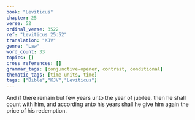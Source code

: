 ```yaml
---
book: "Leviticus"
chapter: 25
verse: 52
ordinal_verse: 3522
ref: "Leviticus 25:52"
translation: "KJV"
genre: "Law"
word_count: 33
topics: []
cross_references: []
grammar_tags: [conjunctive-opener, contrast, conditional]
thematic_tags: [time-units, time]
tags: ["Bible","KJV","Leviticus"]
---
```

And if there remain but few years unto the year of jubilee, then he shall count with him, and according unto his years shall he give him again the price of his redemption.

